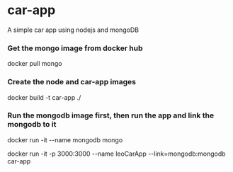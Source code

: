 # car-app
A simple car app using nodejs and mongoDB

### Get the mongo image from docker hub ###
docker pull mongo 

### Create the node and car-app images ###
docker build -t car-app ./

### Run the mongodb image first, then run the app and link the mongodb to it ###
docker run -it --name mongodb mongo

docker run -it -p 3000:3000 --name leoCarApp --link=mongodb:mongodb car-app

